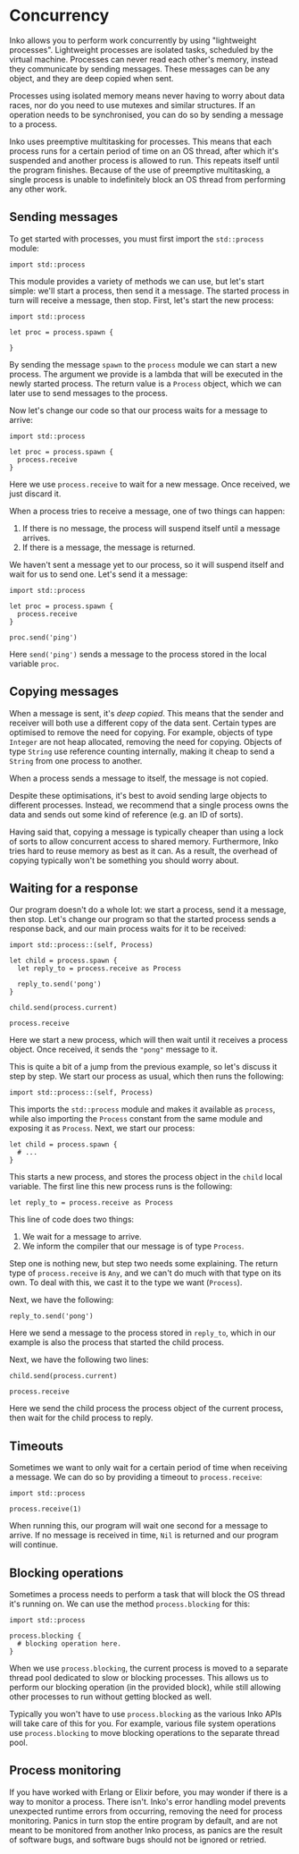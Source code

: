 # Concurrency

Inko allows you to perform work concurrently by using "lightweight processes".
Lightweight processes are isolated tasks, scheduled by the virtual machine.
Processes can never read each other's memory, instead they communicate by
sending messages. These messages can be any object, and they are deep copied
when sent.

Processes using isolated memory means never having to worry about data races,
nor do you need to use mutexes and similar structures. If an operation needs to
be synchronised, you can do so by sending a message to a process.

Inko uses preemptive multitasking for processes. This means that each process
runs for a certain period of time on an OS thread, after which it's suspended
and another process is allowed to run. This repeats itself until the program
finishes. Because of the use of preemptive multitasking, a single process is
unable to indefinitely block an OS thread from performing any other work.

## Sending messages

To get started with processes, you must first import the `std::process` module:

```inko
import std::process
```

This module provides a variety of methods we can use, but let's start simple:
we'll start a process, then send it a message. The started process in turn will
receive a message, then stop. First, let's start the new process:

```inko
import std::process

let proc = process.spawn {

}
```

By sending the message `spawn` to the `process` module we can start a new
process. The argument we provide is a lambda that will be executed in the newly
started process. The return value is a `Process` object, which we can later use
to send messages to the process.

Now let's change our code so that our process waits for a message to arrive:

```inko
import std::process

let proc = process.spawn {
  process.receive
}
```

Here we use `process.receive` to wait for a new message. Once received, we just
discard it.

When a process tries to receive a message, one of two things can happen:

1. If there is no message, the process will suspend itself until a message
   arrives.
1. If there is a message, the message is returned.

We haven't sent a message yet to our process, so it will suspend itself and wait
for us to send one. Let's send it a message:

```inko
import std::process

let proc = process.spawn {
  process.receive
}

proc.send('ping')
```

Here `send('ping')` sends a message to the process stored in the local variable
`proc`.

## Copying messages

When a message is sent, it's _deep copied_. This means that the sender and
receiver will both use a different copy of the data sent. Certain types are
optimised to remove the need for copying. For example, objects of type `Integer`
are not heap allocated, removing the need for copying. Objects of type `String`
use reference counting internally, making it cheap to send a `String` from one
process to another.

When a process sends a message to itself, the message is not copied.

Despite these optimisations, it's best to avoid sending large objects to
different processes. Instead, we recommend that a single process owns the data
and sends out some kind of reference (e.g. an ID of sorts).

Having said that, copying a message is typically cheaper than using a lock of
sorts to allow concurrent access to shared memory. Furthermore, Inko tries hard
to reuse memory as best as it can. As a result, the overhead of copying
typically won't be something you should worry about.

## Waiting for a response

Our program doesn't do a whole lot: we start a process, send it a message, then
stop. Let's change our program so that the started process sends a response
back, and our main process waits for it to be received:

```inko
import std::process::(self, Process)

let child = process.spawn {
  let reply_to = process.receive as Process

  reply_to.send('pong')
}

child.send(process.current)

process.receive
```

Here we start a new process, which will then wait until it receives a process
object. Once received, it sends the `"pong"` message to it.

This is quite a bit of a jump from the previous example, so let's discuss it
step by step. We start our process as usual, which then runs the following:

```inko
import std::process::(self, Process)
```

This imports the `std::process` module and makes it available as `process`,
while also importing the `Process` constant from the same module and exposing it
as `Process`. Next, we start our process:

```inko
let child = process.spawn {
  # ...
}
```

This starts a new process, and stores the process object in the `child` local
variable. The first line this new process runs is the following:

```inko
let reply_to = process.receive as Process
```

This line of code does two things:

1. We wait for a message to arrive.
2. We inform the compiler that our message is of type `Process`.

Step one is nothing new, but step two needs some explaining. The return type of
`process.receive` is `Any`, and we can't do much with that type on its own. To
deal with this, we cast it to the type we want (`Process`).

Next, we have the following:

```inko
reply_to.send('pong')
```

Here we send a message to the process stored in `reply_to`, which in our example
is also the process that started the child process.

Next, we have the following two lines:

```inko
child.send(process.current)

process.receive
```

Here we send the child process the process object of the current process, then
wait for the child process to reply.

## Timeouts

Sometimes we want to only wait for a certain period of time when receiving a
message. We can do so by providing a timeout to `process.receive`:

```inko
import std::process

process.receive(1)
```

When running this, our program will wait one second for a message to arrive. If
no message is received in time, `Nil` is returned and our program will continue.

## Blocking operations

Sometimes a process needs to perform a task that will block the OS thread it's
running on. We can use the method `process.blocking` for this:

```inko
import std::process

process.blocking {
  # blocking operation here.
}
```

When we use `process.blocking`, the current process is moved to a separate
thread pool dedicated to slow or blocking processes. This allows us to perform
our blocking operation (in the provided block), while still allowing other
processes to run without getting blocked as well.

Typically you won't have to use `process.blocking` as the various Inko APIs will
take care of this for you. For example, various file system operations use
`process.blocking` to move blocking operations to the separate thread pool.

## Process monitoring

If you have worked with Erlang or Elixir before, you may wonder if there is a
way to monitor a process. There isn't. Inko's error handling model prevents
unexpected runtime errors from occurring, removing the need for process
monitoring. Panics in turn stop the entire program by default, and are not meant
to be monitored from another Inko process, as panics are the result of software
bugs, and software bugs should not be ignored or retried.
